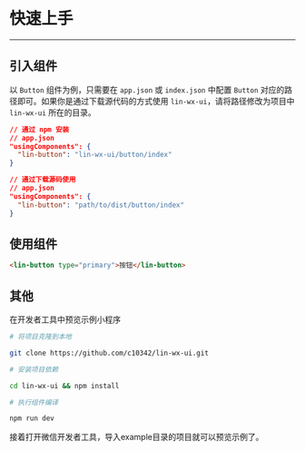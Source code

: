 # 快速上手

---

## 引入组件

以 `Button` 组件为例，只需要在 `app.json` 或 `index.json` 中配置 `Button` 对应的路径即可。如果你是通过下载源代码的方式使用 `lin-wx-ui`，请将路径修改为项目中 `lin-wx-ui` 所在的目录。

```json
// 通过 npm 安装
// app.json
"usingComponents": {
  "lin-button": "lin-wx-ui/button/index"
}
```
```json
// 通过下载源码使用
// app.json
"usingComponents": {
  "lin-button": "path/to/dist/button/index"
}
```


## 使用组件

```html
<lin-button type="primary">按钮</lin-button>
```


## 其他

在开发者工具中预览示例小程序

```bash
# 将项目克隆到本地

git clone https://github.com/c10342/lin-wx-ui.git
```

```bash
# 安装项目依赖

cd lin-wx-ui && npm install
```

```bash
# 执行组件编译

npm run dev
```

接着打开微信开发者工具，导入example目录的项目就可以预览示例了。
